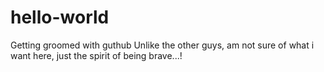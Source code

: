 # hello-world
Getting groomed with guthub
Unlike the other guys, am not sure of what i want here, just the spirit of being brave...!
